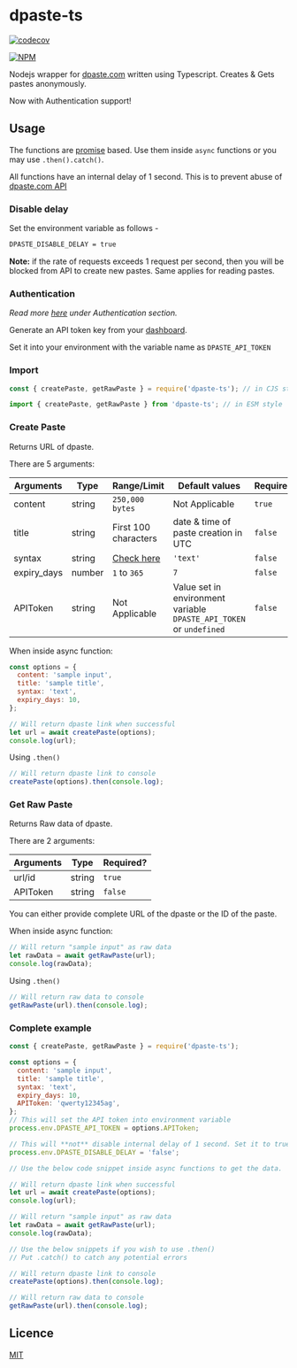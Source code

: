 # dpaste-ts

[![codecov](https://codecov.io/gh/MRDGH2821/dpaste-ts/branch/master/graph/badge.svg?token=6LKVVGGYN2)](https://codecov.io/gh/MRDGH2821/dpaste-ts)

[![NPM](https://nodei.co/npm/dpaste-ts.png)](https://npmjs.org/package/dpaste-ts)

Nodejs wrapper for [dpaste.com](https://dpaste.com/) written using Typescript.
Creates & Gets pastes anonymously.

Now with Authentication support!

## Usage

The functions are [promise](https://developer.mozilla.org/en-US/docs/web/javascript/reference/global_objects/promise) based. Use them inside `async` functions or you may use `.then().catch()`.

All functions have an internal delay of 1 second. This is to prevent abuse of [dpaste.com API](https://dpaste.com/api/v2/)

### Disable delay

Set the environment variable as follows -

```sh
DPASTE_DISABLE_DELAY = true
```

**Note:** if the rate of requests exceeds 1 request per second, then you will be blocked from API to create new pastes. Same applies for reading pastes.

### Authentication

_Read more [here](https://dpaste.com/api/v2/) under Authentication section._

Generate an API token key from your [dashboard](https://dpaste.com/dashboard).

Set it into your environment with the variable name as `DPASTE_API_TOKEN`

### Import

```js
const { createPaste, getRawPaste } = require('dpaste-ts'); // in CJS style

import { createPaste, getRawPaste } from 'dpaste-ts'; // in ESM style
```

### Create Paste

Returns URL of dpaste.

There are 5 arguments:

| Arguments   | Type   | Range/Limit                                             | Default values                                                      | Required? |
| ----------- | ------ | ------------------------------------------------------- | ------------------------------------------------------------------- | --------- |
| content     | string | `250,000 bytes`                                         | Not Applicable                                                      | `true`    |
| title       | string | First 100 characters                                    | date & time of paste creation in UTC                                | `false`   |
| syntax      | string | [Check here](https://dpaste.com/api/v2/syntax-choices/) | `'text'`                                                            | `false`   |
| expiry_days | number | `1` to `365`                                            | `7`                                                                 | `false`   |
| APIToken    | string | Not Applicable                                          | Value set in environment variable `DPASTE_API_TOKEN` or `undefined` | `false`   |

When inside async function:

```js
const options = {
  content: 'sample input',
  title: 'sample title',
  syntax: 'text',
  expiry_days: 10,
};

// Will return dpaste link when successful
let url = await createPaste(options);
console.log(url);
```

Using `.then()`

```js
// Will return dpaste link to console
createPaste(options).then(console.log);
```

### Get Raw Paste

Returns Raw data of dpaste.

There are 2 arguments:

| Arguments | Type   | Required? |
| --------- | ------ | --------- |
| url/id    | string | `true`    |
| APIToken  | string | `false`   |

You can either provide complete URL of the dpaste or the ID of the paste.

When inside async function:

```js
// Will return "sample input" as raw data
let rawData = await getRawPaste(url);
console.log(rawData);
```

Using `.then()`

```js
// Will return raw data to console
getRawPaste(url).then(console.log);
```

### Complete example

```js
const { createPaste, getRawPaste } = require('dpaste-ts');

const options = {
  content: 'sample input',
  title: 'sample title',
  syntax: 'text',
  expiry_days: 10,
  APIToken: 'qwerty12345ag',
};
// This will set the API token into environment variable
process.env.DPASTE_API_TOKEN = options.APIToken;

// This will **not** disable internal delay of 1 second. Set it to true if you wish to disable it.
process.env.DPASTE_DISABLE_DELAY = 'false';

// Use the below code snippet inside async functions to get the data.

// Will return dpaste link when successful
let url = await createPaste(options);
console.log(url);

// Will return "sample input" as raw data
let rawData = await getRawPaste(url);
console.log(rawData);

// Use the below snippets if you wish to use .then()
// Put .catch() to catch any potential errors

// Will return dpaste link to console
createPaste(options).then(console.log);

// Will return raw data to console
getRawPaste(url).then(console.log);
```

## Licence

[MIT](./licence)
